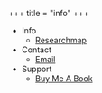 +++
title = "info"
+++

- Info
  - [Researchmap](https://researchmap.jp/7000010542/)
- Contact
  - [Email](mailto:asanuma.kouki@outlook.com)
- Support
  - [Buy Me A Book](https://www.buymeacoffee.com/asorbus)
